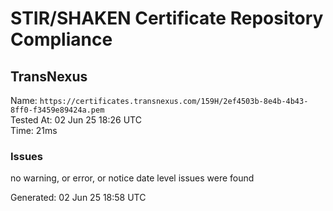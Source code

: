 # STIR/SHAKEN Certificate Repository Compliance

## TransNexus

Name: `https://certificates.transnexus.com/159H/2ef4503b-8e4b-4b43-8ff0-f3459e89424a.pem`\
Tested At: 02 Jun 25 18:26 UTC\
Time: 21ms

### Issues

no warning, or error, or notice date level issues were found

Generated: 02 Jun 25 18:58 UTC